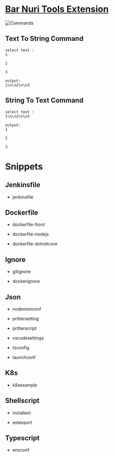 # [Bar Nuri Tools Extension](https://marketplace.visualstudio.com/items?itemName=Bar.bar-nuri-tools)

![Commands](https://i.imgur.com/kaa5n90.png 'Commands')

## Text To String Command

```
select text :
1

2

3

output:
1\n\n2\n\n3
```

## String To Text Command

```
select text :
1\n\n2\n\n3

output:
1

2

3
```

# Snippets

## Jenkinsfile

-   jenkinsfile

## Dockerfile

-   dockerfile-front

-   dockerfile-nodejs

-   dockerfile-dotnetcore

## Ignore

-   gitignore

-   dockerignore

## Json

-   nodemonconf

-   prittersetting

-   pritterscript

-   vscodesettings

-   tsconfig

-   launchconf

## K8s

-   k8sexample

## Shellscript

-   installext

-   extexport

## Typescript

-   envconf
